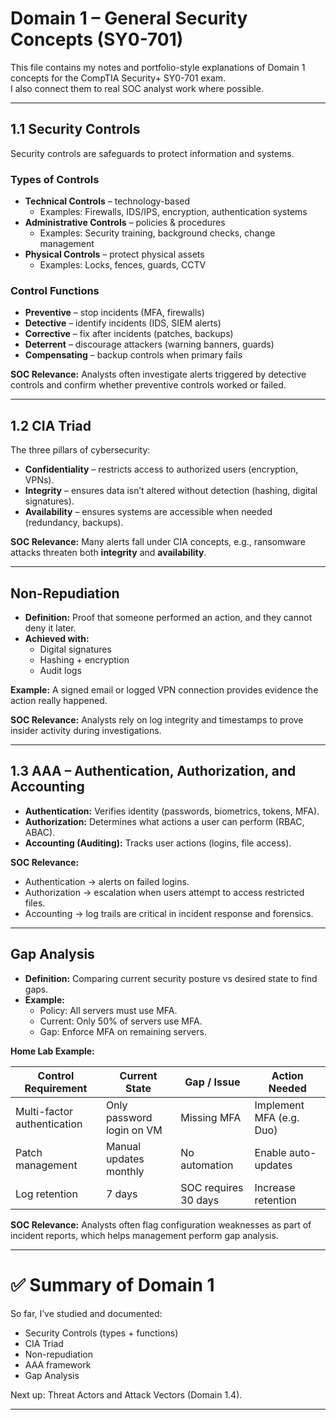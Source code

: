 # Domain 1 – General Security Concepts (SY0-701)

This file contains my notes and portfolio-style explanations of Domain 1 concepts for the CompTIA Security+ SY0-701 exam.  
I also connect them to real SOC analyst work where possible.  

---

## 1.1 Security Controls
Security controls are safeguards to protect information and systems.  

### Types of Controls
- **Technical Controls** – technology-based  
  - Examples: Firewalls, IDS/IPS, encryption, authentication systems  
- **Administrative Controls** – policies & procedures  
  - Examples: Security training, background checks, change management  
- **Physical Controls** – protect physical assets  
  - Examples: Locks, fences, guards, CCTV  

### Control Functions
- **Preventive** – stop incidents (MFA, firewalls)  
- **Detective** – identify incidents (IDS, SIEM alerts)  
- **Corrective** – fix after incidents (patches, backups)  
- **Deterrent** – discourage attackers (warning banners, guards)  
- **Compensating** – backup controls when primary fails  

**SOC Relevance:** Analysts often investigate alerts triggered by detective controls and confirm whether preventive controls worked or failed.  

---

## 1.2 CIA Triad
The three pillars of cybersecurity:  

- **Confidentiality** – restricts access to authorized users (encryption, VPNs).  
- **Integrity** – ensures data isn’t altered without detection (hashing, digital signatures).  
- **Availability** – ensures systems are accessible when needed (redundancy, backups).  

**SOC Relevance:** Many alerts fall under CIA concepts, e.g., ransomware attacks threaten both **integrity** and **availability**.  

---

## Non-Repudiation
- **Definition:** Proof that someone performed an action, and they cannot deny it later.  
- **Achieved with:**  
  - Digital signatures  
  - Hashing + encryption  
  - Audit logs  

**Example:** A signed email or logged VPN connection provides evidence the action really happened.  

**SOC Relevance:** Analysts rely on log integrity and timestamps to prove insider activity during investigations.  

---

## 1.3 AAA – Authentication, Authorization, and Accounting
- **Authentication:** Verifies identity (passwords, biometrics, tokens, MFA).  
- **Authorization:** Determines what actions a user can perform (RBAC, ABAC).  
- **Accounting (Auditing):** Tracks user actions (logins, file access).  

**SOC Relevance:**  
- Authentication → alerts on failed logins.  
- Authorization → escalation when users attempt to access restricted files.  
- Accounting → log trails are critical in incident response and forensics.  

---

## Gap Analysis
- **Definition:** Comparing current security posture vs desired state to find gaps.  
- **Example:**  
  - Policy: All servers must use MFA.  
  - Current: Only 50% of servers use MFA.  
  - Gap: Enforce MFA on remaining servers.  

**Home Lab Example:**  

| Control Requirement | Current State | Gap / Issue | Action Needed |
|------------------------------|--------------------------|------------------------|--------------------------|
| Multi-factor authentication | Only password login on VM| Missing MFA | Implement MFA (e.g. Duo) |
| Patch management | Manual updates monthly | No automation | Enable auto-updates |
| Log retention | 7 days | SOC requires 30 days | Increase retention |

**SOC Relevance:** Analysts often flag configuration weaknesses as part of incident reports, which helps management perform gap analysis.  

---

# ✅ Summary of Domain 1
So far, I’ve studied and documented:  
- Security Controls (types + functions)  
- CIA Triad  
- Non-repudiation  
- AAA framework  
- Gap Analysis  

Next up: Threat Actors and Attack Vectors (Domain 1.4).  

---
